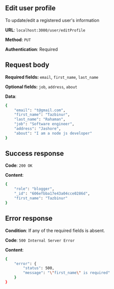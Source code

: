 ## Edit user profile
To update/edit a registered user's information

**URL**: `localhost:3000/user/editProfile`

**Method**: `PUT`

**Authentication**: Required

## Request body

**Required fields:** `email`, `first_name`, `last_name`

**Optional fields:** `job`, `address`, `about`

**Data**:
```bash
{
    "email": "t@gmail.com",
    "first_name": "Tazbinur",
    "last_name": "Rahaman",
    "job": "Software engineer",
    "address": "Jashore",
    "about": "I am a node js developer"
}
```

## Success response
**Code**: `200 OK`

**Content**:
```bash
{
    "role": "blogger",
    "_id": "606efbba17e43a04cce0286d",
    "first_name": "Tazbinur"
}
```

## Error response
**Condition**: If any of the required fields is absent.

**Code**: `500 Internal Server Error`

**Content**:
```bash
{
    "error": {
        "status": 500,
        "message": "\"first_name\" is required"
    }
}
```